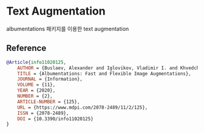 # Text Augmentation

albumentations 패키지를 이용한 text augmentation

## Reference

```bibtex
@Article{info11020125,
    AUTHOR = {Buslaev, Alexander and Iglovikov, Vladimir I. and Khvedchenya, Eugene and Parinov, Alex and Druzhinin, Mikhail and Kalinin, Alexandr A.},
    TITLE = {Albumentations: Fast and Flexible Image Augmentations},
    JOURNAL = {Information},
    VOLUME = {11},
    YEAR = {2020},
    NUMBER = {2},
    ARTICLE-NUMBER = {125},
    URL = {https://www.mdpi.com/2078-2489/11/2/125},
    ISSN = {2078-2489},
    DOI = {10.3390/info11020125}
}
```

